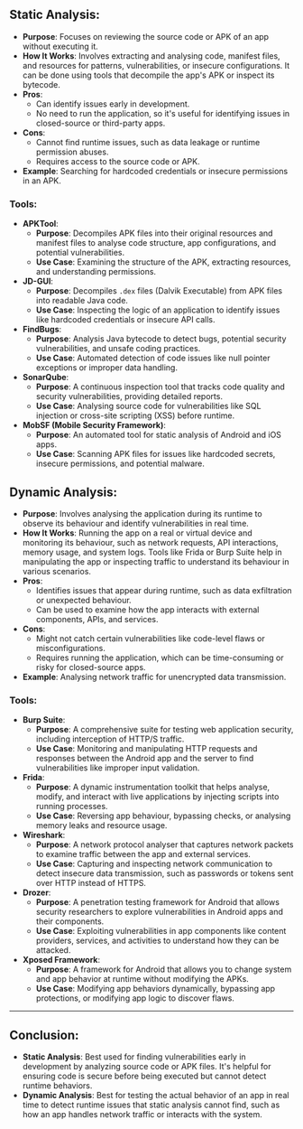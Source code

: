 ## **Static Analysis**:
- **Purpose**: Focuses on reviewing the source code or APK of an app without executing it.
- **How It Works**: Involves extracting and analysing code, manifest files, and resources for patterns, vulnerabilities, or insecure configurations. It can be done using tools that decompile the app's APK or inspect its bytecode.
- **Pros**:
    - Can identify issues early in development.
    - No need to run the application, so it's useful for identifying issues in closed-source or third-party apps.
- **Cons**:
    - Cannot find runtime issues, such as data leakage or runtime permission abuses.
    - Requires access to the source code or APK.
- **Example**: Searching for hardcoded credentials or insecure permissions in an APK.
### **Tools**:
- **APKTool**:
    - **Purpose**: Decompiles APK files into their original resources and manifest files to analyse code structure, app configurations, and potential vulnerabilities.
    - **Use Case**: Examining the structure of the APK, extracting resources, and understanding permissions.
- **JD-GUI**:
    - **Purpose**: Decompiles `.dex` files (Dalvik Executable) from APK files into readable Java code.
    - **Use Case**: Inspecting the logic of an application to identify issues like hardcoded credentials or insecure API calls.
- **FindBugs**:
    - **Purpose**: Analysis Java bytecode to detect bugs, potential security vulnerabilities, and unsafe coding practices.
    - **Use Case**: Automated detection of code issues like null pointer exceptions or improper data handling.
- **SonarQube**:
    - **Purpose**: A continuous inspection tool that tracks code quality and security vulnerabilities, providing detailed reports.
    - **Use Case**: Analysing source code for vulnerabilities like SQL injection or cross-site scripting (XSS) before runtime.
- **MobSF (Mobile Security Framework)**:
    - **Purpose**: An automated tool for static analysis of Android and iOS apps.
    - **Use Case**: Scanning APK files for issues like hardcoded secrets, insecure permissions, and potential malware.
## **Dynamic Analysis**:

- **Purpose**: Involves analysing the application during its runtime to observe its behaviour and identify vulnerabilities in real time.
- **How It Works**: Running the app on a real or virtual device and monitoring its behaviour, such as network requests, API interactions, memory usage, and system logs. Tools like Frida or Burp Suite help in manipulating the app or inspecting traffic to understand its behaviour in various scenarios.
- **Pros**:
    - Identifies issues that appear during runtime, such as data exfiltration or unexpected behaviour.
    - Can be used to examine how the app interacts with external components, APIs, and services.
- **Cons**:
    - Might not catch certain vulnerabilities like code-level flaws or misconfigurations.
    - Requires running the application, which can be time-consuming or risky for closed-source apps.
- **Example**: Analysing network traffic for unencrypted data transmission.
### **Tools**:
- **Burp Suite**:
    - **Purpose**: A comprehensive suite for testing web application security, including interception of HTTP/S traffic.
    - **Use Case**: Monitoring and manipulating HTTP requests and responses between the Android app and the server to find vulnerabilities like improper input validation.
- **Frida**:
    - **Purpose**: A dynamic instrumentation toolkit that helps analyse, modify, and interact with live applications by injecting scripts into running processes.
    - **Use Case**: Reversing app behaviour, bypassing checks, or analysing memory leaks and resource usage.
- **Wireshark**:
    - **Purpose**: A network protocol analyser that captures network packets to examine traffic between the app and external services.
    - **Use Case**: Capturing and inspecting network communication to detect insecure data transmission, such as passwords or tokens sent over HTTP instead of HTTPS.
- **Drozer**:
    - **Purpose**: A penetration testing framework for Android that allows security researchers to explore vulnerabilities in Android apps and their components.
    - **Use Case**: Exploiting vulnerabilities in app components like content providers, services, and activities to understand how they can be attacked.
- **Xposed Framework**:
    - **Purpose**: A framework for Android that allows you to change system and app behavior at runtime without modifying the APKs.
    - **Use Case**: Modifying app behaviors dynamically, bypassing app protections, or modifying app logic to discover flaws.

---
## **Conclusion**:
- **Static Analysis**: Best used for finding vulnerabilities early in development by analyzing source code or APK files. It's helpful for ensuring code is secure before being executed but cannot detect runtime behaviors.
- **Dynamic Analysis**: Best for testing the actual behavior of an app in real time to detect runtime issues that static analysis cannot find, such as how an app handles network traffic or interacts with the system.
